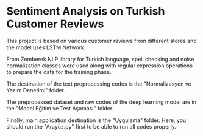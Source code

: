 # Sentiment Analysis on Turkish Customer Reviews

This project is based on various customer reviews from different stores and the model uses LSTM Network.

From Zemberek NLP library for Turkish language, spell checking and noise normalization classes were used along with regular expression operations to prepare the data for the training phase.

The destination of the text preprocessing codes is the "Normalizasyon ve Yazım Denetimi" folder.

The preprocessed dataset and raw codes of the deep learning model are in the "Model Eğitim ve Test Aşaması" folder.

Finally, main application destination is the "Uygulama" folder. Here, you should run the "Arayüz.py" first to be able to run all codes properly.
